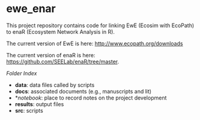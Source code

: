 ewe_enar
========

This project repository contains code for linking EwE (Ecosim with
EcoPath) to enaR (Ecosystem Network Analysis in R). 

The current version of EwE is here: http://www.ecopath.org/downloads

The current version of enaR is here:
https://github.com/SEELab/enaR/tree/master.

*Folder Index*

- **data**: data files called by scripts
- **docs**: associated documents (e.g., manuscripts and lit)
- **notebook*: place to record notes on the project development
- **results**: output files
- **src**: scripts


